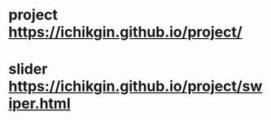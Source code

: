 # project https://ichikgin.github.io/project/
# slider https://ichikgin.github.io/project/swiper.html
